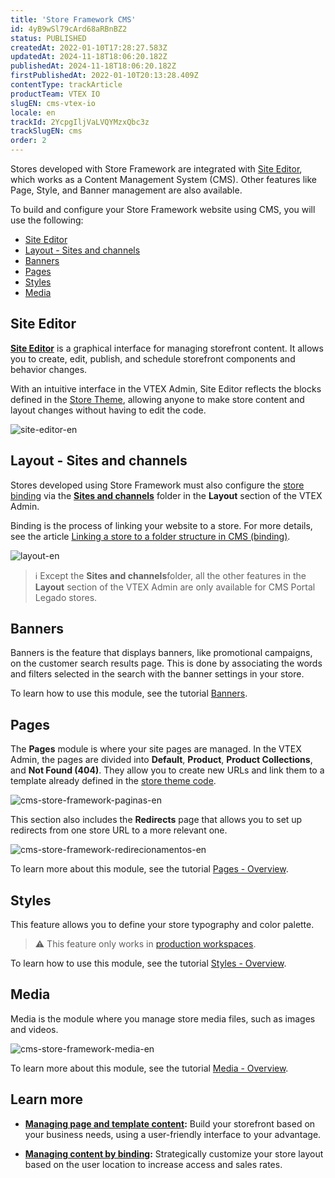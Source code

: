 ```yaml
---
title: 'Store Framework CMS'
id: 4yB9wSl79cArd68aRBnBZ2
status: PUBLISHED
createdAt: 2022-01-10T17:28:27.583Z
updatedAt: 2024-11-18T18:06:20.182Z
publishedAt: 2024-11-18T18:06:20.182Z
firstPublishedAt: 2022-01-10T20:13:28.409Z
contentType: trackArticle
productTeam: VTEX IO
slugEN: cms-vtex-io
locale: en
trackId: 2YcpgIljVaLVQYMzxQbc3z
trackSlugEN: cms
order: 2
---
```


Stores developed with Store Framework are integrated with [Site Editor](https://developers.vtex.com/docs/guides/working-with-site-editor), which works as a Content Management System (CMS). Other features like Page, Style, and Banner management are also available.

To build and configure your Store Framework website using CMS, you will use the following:

- [Site Editor](#site-editor)
- [Layout - Sites and channels](#layout-sites-and-channels)
- [Banners](#banners)
- [Pages](#pages)
- [Styles](#styles)
- [Media](#midia)

## Site Editor

**[Site Editor](/en/tutorial/site-editor-overview--299Dbeb9mFczUTyNQ9xPe1)** is a graphical interface for managing storefront content. It allows you to create, edit, publish, and schedule storefront components and behavior changes.

With an intuitive interface in the VTEX Admin, Site Editor reflects the blocks defined in the [Store Theme](https://developers.vtex.com/docs/guides/vtex-io-documentation-store-theme), allowing anyone to make store content and layout changes without having to edit the code.

![site-editor-en](https://cdn.statically.io/gh/vtexdocs/help-center-content/refs/heads/main/docs/en/tracks/vtex-modules-getting-started/cms/cms-vtex-io_1.png)

## Layout - Sites and channels

Stores developed using Store Framework must also configure the [store binding](/en/tutorial/what-is-cms-layout--EmO8u2WBj2W4MUQCS8262#binding) via the **[Sites and channels](/en/tutorial/o-que-e-o-cms-layout--EmO8u2WBj2W4MUQCS8262#sites-and-channels)** folder in the **Layout** section of the VTEX Admin.

Binding is the process of linking your website to a store. For more details, see the article [Linking a store to a folder structure in CMS (binding)](/en/tutorial/vincular-um-account-name-a-um-website-binding).

![layout-en](https://cdn.statically.io/gh/vtexdocs/help-center-content/refs/heads/main/docs/en/tracks/vtex-modules-getting-started/cms/cms-vtex-io_2.png)

> ℹ️ Except the **Sites and channels**folder, all the other features in the **Layout** section of the VTEX Admin are only available for CMS Portal Legado stores.

## Banners

Banners is the feature that displays banners, like promotional campaigns, on the customer search results page. This is done by associating the words and filters selected in the search with the banner settings in your store.

To learn how to use this module, see the tutorial [Banners](/en/v4/docs/banners--51nNoJABZ5NtvJQCucCXCy).

## Pages

The **Pages** module is where your site pages are managed. In the VTEX Admin, the pages are divided into **Default**, **Product**, **Product Collections**, and **Not Found (404)**. They allow you to create new URLs and link them to a template already defined in the [store theme code](https://developers.vtex.com/vtex-developer-docs/docs/vtex-io-documentation-4-configuringtemplates).

![cms-store-framework-paginas-en](https://cdn.statically.io/gh/vtexdocs/help-center-content/refs/heads/main/docs/en/tracks/vtex-modules-getting-started/cms/cms-vtex-io_3.gif)

This section also includes the **Redirects** page that allows you to set up redirects from one store URL to a more relevant one.

![cms-store-framework-redirecionamentos-en](https://cdn.statically.io/gh/vtexdocs/help-center-content/refs/heads/main/docs/en/tracks/vtex-modules-getting-started/cms/cms-vtex-io_4.png)

To learn more about this module, see the tutorial [Pages - Overview](/en/tutorial/paginas-visao-geral--5iBUUJbK5NqG6OxlDrGNzc).

## Styles

This feature allows you to define your store typography and color palette.

> ⚠️ This feature only works in [production workspaces](https://developers.vtex.com/vtex-developer-docs/docs/vtex-io-documentation-creating-a-production-workspace).

To learn how to use this module, see the tutorial [Styles - Overview](/en/tutorial/estilos-visao-geral--v0Db5ohEKSFIkTzSwCjVi).

## Media

Media is the module where you manage store media files, such as images and videos.

![cms-store-framework-media-en](https://cdn.statically.io/gh/vtexdocs/help-center-content/refs/heads/main/docs/en/tracks/vtex-modules-getting-started/cms/cms-vtex-io_5.png)

To learn more about this module, see the tutorial [Media - Overview](/en/tutorial/midia-visao-geral--31fhjHTt4TBoo50AmGQ9b2).

## Learn more

- **[Managing page and template content](/en/tutorial/gerenciando-conteudo-de-pagina-e-template--3tMbx6HXy4Fy5r9EhboG37):** Build your storefront based on your business needs, using a user-friendly interface to your advantage.

- **[Managing content by binding](/en/tutorial/gerenciando-conteudo-por-binding--5CZjZPMqi0ZNpuqzF6AUOn):** Strategically customize your store layout based on the user location to increase access and sales rates.
